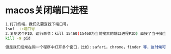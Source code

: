 # macos关闭端口进程

```bash
1.打开终端，我们先要查找下端口号。
lsof -i:端口号
2.复制这个PID，运行命令：kill 15460(15460为当前搜索的端口进程PID) 直接了当干掉当前端口号，使用 sudo -9 kill 15460 
kill -9 pid
```





```js
但是我们经常在同一个程序中打开多个窗口，比如：safari，chrome，finder 等，这时候可以试下 `command + ~`，该快捷键可以实现同程序不同窗口之间的循环切换
```

